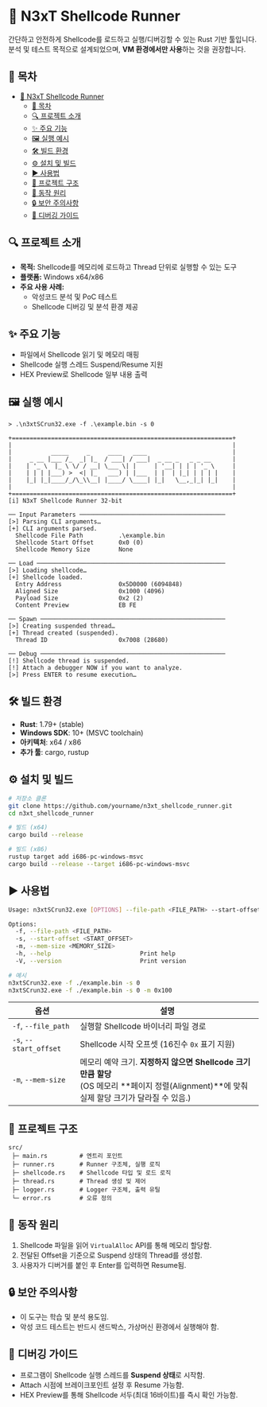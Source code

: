 # 🐚 N3xT Shellcode Runner

간단하고 안전하게 Shellcode를 로드하고 실행/디버깅할 수 있는 Rust 기반 툴입니다.  
분석 및 테스트 목적으로 설계되었으며, **VM 환경에서만 사용**하는 것을 권장합니다.

## 📜 목차
- [🐚 N3xT Shellcode Runner](#-n3xt-shellcode-runner)
  - [📜 목차](#-목차)
  - [🔍 프로젝트 소개](#-프로젝트-소개)
  - [✨ 주요 기능](#-주요-기능)
  - [🖼️ 실행 예시](#️-실행-예시)
  - [🛠️ 빌드 환경](#️-빌드-환경)
  - [⚙️ 설치 및 빌드](#️-설치-및-빌드)
  - [▶️ 사용법](#️-사용법)
  - [📂 프로젝트 구조](#-프로젝트-구조)
  - [🧩 동작 원리](#-동작-원리)
  - [🔒 보안 주의사항](#-보안-주의사항)
  - [🐞 디버깅 가이드](#-디버깅-가이드)

## 🔍 프로젝트 소개
- **목적:** Shellcode를 메모리에 로드하고 Thread 단위로 실행할 수 있는 도구
- **플랫폼:** Windows x64/x86
- **주요 사용 사례:**
  - 악성코드 분석 및 PoC 테스트
  - Shellcode 디버깅 및 분석 환경 제공

## ✨ 주요 기능
- 파일에서 Shellcode 읽기 및 메모리 매핑
- Shellcode 실행 스레드 Suspend/Resume 지원
- HEX Preview로 Shellcode 일부 내용 출력

## 🖼️ 실행 예시
```text
> .\n3xtSCrun32.exe -f .\example.bin -s 0 

+==============================================================+
|                                                              |
|           _____     _     ____   ____                        |
|     _ __ |___ /_  _| |_  / ___| / ___|  _ __ _   _ _ __      |
|    | '_ \  |_ \ \/ / __| \___ \| |     | '__| | | | '_ \     |
|    | | | |___) >  <| |_   ___) | |___  | |  | |_| | | | |    |
|    |_| |_|____/_/\_\\__| |____/ \____| |_|   \__,_|_| |_|    |
|                                                              |
+==============================================================+
[i] N3xT Shellcode Runner 32-bit

── Input Parameters ─────────────────────────────────────────
[>] Parsing CLI arguments…
[+] CLI arguments parsed.
  Shellcode File Path          .\example.bin
  Shellcode Start Offset       0x0 (0)
  Shellcode Memory Size        None

── Load ─────────────────────────────────────────────────────
[>] Loading shellcode…
[+] Shellcode loaded.
  Entry Address                0x5D0000 (6094848)
  Aligned Size                 0x1000 (4096)
  Payload Size                 0x2 (2)
  Content Preview              EB FE

── Spawn ────────────────────────────────────────────────────
[>] Creating suspended thread…
[+] Thread created (suspended).
  Thread ID                    0x7008 (28680)

── Debug ────────────────────────────────────────────────────
[!] Shellcode thread is suspended.
[!] Attach a debugger NOW if you want to analyze.
[>] Press ENTER to resume execution…
````

## 🛠️ 빌드 환경

* **Rust**: 1.79+ (stable)
* **Windows SDK**: 10+ (MSVC toolchain)
* **아키텍처**: x64 / x86
* **추가 툴**: cargo, rustup

## ⚙️ 설치 및 빌드

```bash
# 저장소 클론
git clone https://github.com/yourname/n3xt_shellcode_runner.git
cd n3xt_shellcode_runner

# 빌드 (x64)
cargo build --release

# 빌드 (x86)
rustup target add i686-pc-windows-msvc
cargo build --release --target i686-pc-windows-msvc
```

## ▶️ 사용법

```bash
Usage: n3xtSCrun32.exe [OPTIONS] --file-path <FILE_PATH> --start-offset <START_OFFSET>

Options:
  -f, --file-path <FILE_PATH>
  -s, --start-offset <START_OFFSET>
  -m, --mem-size <MEMORY_SIZE>
  -h, --help                         Print help
  -V, --version                      Print version

# 예시
n3xtSCrun32.exe -f ./example.bin -s 0
n3xtSCrun32.exe -f ./example.bin -s 0 -m 0x100
```

| 옵션             | 설명                                                                                                    |
| -------------- | ----------------------------------------------------------------------------------------------------- |
| `-f`, `--file_path`    | 실행할 Shellcode 바이너리 파일 경로                                                                              |
| `-s`, `--start_offset` | Shellcode 시작 오프셋 (16진수 `0x` 표기 지원)                                                                    |
| `-m`, `--mem-size`   | 메모리 예약 크기. **지정하지 않으면 Shellcode 크기만큼 할당**<br>(OS 메모리 **페이지 정렬(Alignment)**에 맞춰 실제 할당 크기가 달라질 수 있음.) |

## 📂 프로젝트 구조

```
src/
 ├─ main.rs         # 엔트리 포인트
 ├─ runner.rs       # Runner 구조체, 실행 로직
 ├─ shellcode.rs    # Shellcode 타입 및 로드 로직
 ├─ thread.rs       # Thread 생성 및 제어
 ├─ logger.rs       # Logger 구조체, 출력 유틸
 └─ error.rs        # 오류 정의
```

## 🧩 동작 원리

1. Shellcode 파일을 읽어 `VirtualAlloc` API를 통해 메모리 할당함.
2. 전달된 Offset을 기준으로 Suspend 상태의 Thread를 생성함.
3. 사용자가 디버거를 붙인 후 Enter를 입력하면 Resume됨.

## 🔒 보안 주의사항

* 이 도구는 학습 및 분석 용도임.
* 악성 코드 테스트는 반드시 샌드박스, 가상머신 환경에서 실행해야 함.

## 🐞 디버깅 가이드

* 프로그램이 Shellcode 실행 스레드를 **Suspend 상태**로 시작함.
* Attach 시점에 브레이크포인트 설정 후 Resume 가능함.
* HEX Preview를 통해 Shellcode 서두(최대 16바이트)를 즉시 확인 가능함.
